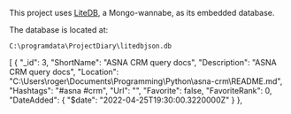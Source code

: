 


This project uses [LiteDB](https://www.nuget.org/packages/LiteDB), a Mongo-wannabe, as its embedded database. 

The database is located at: 

```
C:\programdata\ProjectDiary\litedbjson.db
```

[
  {
    "_id": 3,
    "ShortName": "ASNA CRM query docs",
    "Description": "ASNA CRM query docs",
    "Location": "C:\\Users\\roger\\Documents\\Programming\\Python\\asna-crm\\README.md",
    "Hashtags": "#asna #crm",
    "Url": "",
    "Favorite": false,
    "FavoriteRank": 0,
    "DateAdded": {
      "$date": "2022-04-25T19:30:00.3220000Z"
    }
  },

